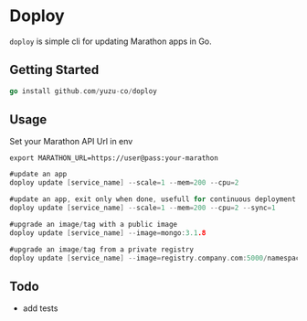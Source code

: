 # Doploy
`doploy` is simple cli for updating Marathon apps in Go.


## Getting Started

``` go
go install github.com/yuzu-co/doploy

```

## Usage

Set your Marathon API Url in env
```
export MARATHON_URL=https://user@pass:your-marathon
```


``` go
#update an app
doploy update [service_name] --scale=1 --mem=200 --cpu=2

#update an app, exit only when done, usefull for continuous deployment
doploy update [service_name] --scale=1 --mem=200 --cpu=2 --sync=1

#upgrade an image/tag with a public image
doploy update [service_name] --image=mongo:3.1.8

#upgrade an image/tag from a private registry
doploy update [service_name] --image=registry.company.com:5000/namespace/image:tag

```

## Todo

- add tests

